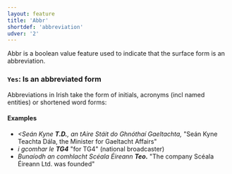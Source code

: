 ```yaml
---
layout: feature
title: 'Abbr'
shortdef: 'abbreviation'
udver: '2'
---
```


Abbr is a boolean value feature used to indicate that the surface form is an abbreviation.


### <a name="Yes">`Yes`</a>: Is an abbreviated form

Abbreviations in Irish take the form of initials, acronyms (incl named entities) or shortened word forms:

#### Examples

- _<Seán Kyne <b>T.D.</b>, an tAire Stáit do Ghnóthaí Gaeltachta,_ "Seán Kyne Teachta Dála, the Minister for Gaeltacht Affairs"
- _i gcomhar le <b>TG4</b>_ "for TG4" (national broadcaster)
- _Bunaíodh an comhlacht Scéala Éireann <b>Teo.</b>_ "The company Scéala Éireann Ltd. was founded"
<!-- Interlanguage links updated St lis 3 20:58:16 CET 2021 -->
